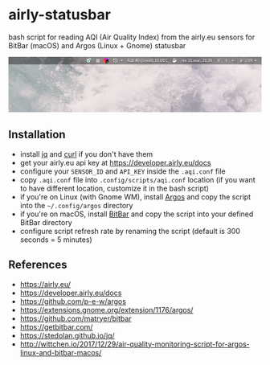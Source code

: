 airly-statusbar
===============
bash script for reading AQI (Air Quality Index) from the airly.eu sensors for BitBar (macOS) and Argos (Linux + Gnome) statusbar

![screenshot](screenshot.png)

Installation
-------------
- install [jq](https://stedolan.github.io/jq/) and [curl](https://curl.haxx.se/) if you don't have them
- get your airly.eu api key at https://developer.airly.eu/docs
- configure your `SENSOR_ID` and `API_KEY` inside the `.aqi.conf` file
- copy `.aqi.conf` file into `.config/scripts/aqi.conf` location (if you want to have different location, customize it in the bash script)
- if you're on Linux (with Gnome WM), install [Argos](https://extensions.gnome.org/extension/1176/argos) and copy the script into the `~/.config/argos` directory
- if you're on macOS, install [BitBar](https://getbitbar.com/) and copy the script into your defined BitBar directory
- configure script refresh rate by renaming the script (default is 300 seconds = 5 minutes)

References
----------
- https://airly.eu/
- https://developer.airly.eu/docs
- https://github.com/p-e-w/argos
- https://extensions.gnome.org/extension/1176/argos/
- https://github.com/matryer/bitbar
- https://getbitbar.com/
- https://stedolan.github.io/jq/
- http://wittchen.io/2017/12/29/air-quality-monitoring-script-for-argos-linux-and-bitbar-macos/
